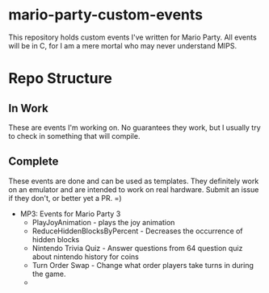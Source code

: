 # mario-party-custom-events
This repository holds custom events I've written for Mario Party.
All events will be in C, for I am a mere mortal who may never understand MIPS.


# Repo Structure

## In Work
These are events I'm working on.  No guarantees they work, but I usually try to check in something that will compile.

## Complete
These events are done and can be used as templates.  They definitely work on an emulator and are intended to work on real hardware.  Submit an issue if they don't, or better yet a PR. =)

- MP3: Events for Mario Party 3
  - PlayJoyAnimation - plays the joy animation
  - ReduceHiddenBlocksByPercent - Decreases the occurrence of hidden blocks
  - Nintendo Trivia Quiz - Answer questions from 64 question quiz about nintendo history for coins
  - Turn Order Swap - Change what order players take turns in during the game.
  -  